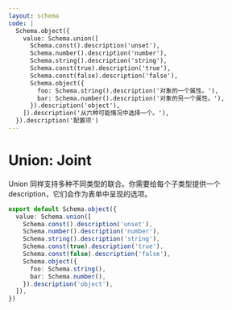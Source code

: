 ```yaml
---
layout: schema
code: |
  Schema.object({
    value: Schema.union([
      Schema.const().description('unset'),
      Schema.number().description('number'),
      Schema.string().description('string'),
      Schema.const(true).description('true'),
      Schema.const(false).description('false'),
      Schema.object({
        foo: Schema.string().description('对象的一个属性。'),
        bar: Schema.number().description('对象的另一个属性。'),
      }).description('object'),
    ]).description('从六种可能情况中选择一个。'),
  }).description('配置项')
---
```


# Union: Joint

Union 同样支持多种不同类型的联合。你需要给每个子类型提供一个 description，它们会作为表单中呈现的选项。

```ts
export default Schema.object({
  value: Schema.union([
    Schema.const().description('unset'),
    Schema.number().description('number'),
    Schema.string().description('string'),
    Schema.const(true).description('true'),
    Schema.const(false).description('false'),
    Schema.object({
      foo: Schema.string(),
      bar: Schema.number(),
    }).description('object'),
  ]),
})
```
